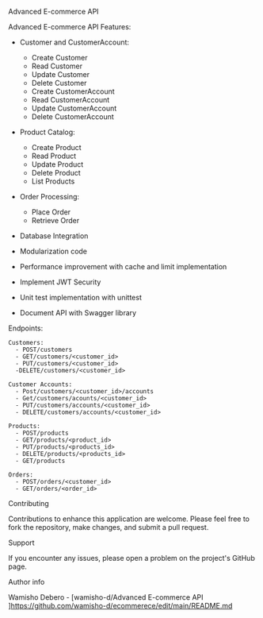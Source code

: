 Advanced E-commerce API

Advanced E-commerce API Features:

  - Customer and CustomerAccount:
      - Create Customer
      - Read Customer
      - Update Customer
      - Delete Customer
      - Create CustomerAccount
      - Read CustomerAccount
      - Update CustomerAccount
      - Delete CustomerAccount

  - Product Catalog:
      - Create Product
      - Read Product
      - Update Product
      - Delete Product
      - List Products

  - Order Processing:
      - Place Order
      - Retrieve Order

  - Database Integration

  - Modularization code

  - Performance improvement with cache and limit implementation

  - Implement JWT Security

  - Unit test implementation with unittest

  - Document API with Swagger library

Endpoints:

    Customers:
      - POST/customers
      - GET/customers/<customer_id>
      - PUT/customers/<customer_id>
      -DELETE/customers/<customer_id>
    
    Customer Accounts:
      - Post/customers/<customer_id>/accounts
      - Get/customers/acounts/<customer_id>
      - PUT/customers/accounts/<customer_id>
      - DELETE/customers/accounts/<customer_id>

    Products:
      - POST/products
      - GET/products/<product_id>
      - PUT/products/<products_id>
      - DELETE/products/<products_id>
      - GET/products

    Orders:
      - POST/orders/<customer_id>
      - GET/orders/<order_id>    

Contributing

Contributions to enhance this application are welcome. Please feel free to fork the repository, make changes, and submit a pull request.

Support

If you encounter any issues, please open a problem on the project's GitHub page.

Author info

Wamisho Debero - [wamisho-d/Advanced E-commerce API ]https://github.com/wamisho-d/ecommerece/edit/main/README.md
